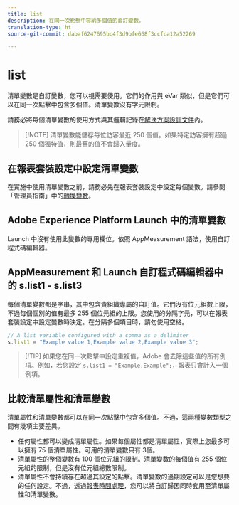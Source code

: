 ```yaml
---
title: list
description: 在同一次點擊中容納多個值的自訂變數。
translation-type: ht
source-git-commit: dabaf6247695bc4f3d9bfe668f3ccfca12a52269

---
```



# list

清單變數是自訂變數，您可以視需要使用。它們的作用與 eVar 類似，但是它們可以在同一次點擊中包含多個值。清單變數沒有字元限制。

請務必將每個清單變數的使用方式與其邏輯記錄在[解決方案設計文件](../../prepare/solution-design.md)內。

>[!NOTE] 清單變數能儲存每位訪客最近 250 個值。如果特定訪客擁有超過 250 個獨特值，則最舊的值不會歸入量度。

## 在報表套裝設定中設定清單變數

在實施中使用清單變數之前，請務必先在報表套裝設定中設定每個變數。請參閱「管理員指南」中的[轉換變數](/help/admin/admin/conversion-var-admin/list-var-admin.md)。

## Adobe Experience Platform Launch 中的清單變數

Launch 中沒有使用此變數的專用欄位。依照 AppMeasurement 語法，使用自訂程式碼編輯器。

## AppMeasurement 和 Launch 自訂程式碼編輯器中的 s.list1 - s.list3

每個清單變數都是字串，其中包含貴組織專屬的自訂值。它們沒有位元組數上限，不過每個個別的值有最多 255 個位元組的上限。您使用的分隔字元，可以在報表套裝設定中設定變數時決定。在分隔多個項目時，請勿使用空格。

```js
// A list variable configured with a comma as a delimiter
s.list1 = "Example value 1,Example value 2,Example value 3";
```

>[!TIP] 如果您在同一次點擊中設定重複值，Adobe 會去除這些值的所有例項。例如，若您設定 `s.list1 = "Example,Example";`，報表只會計入一個例項。

## 比較清單屬性和清單變數

清單屬性和清單變數都可以在同一次點擊中包含多個值。不過，這兩種變數類型之間有幾項主要差異。

* 任何屬性都可以變成清單屬性。如果每個屬性都是清單屬性，實際上您最多可以擁有 75 個清單屬性。可用的清單變數只有 3個。
* 清單屬性的整個變數有 100 個位元組的限制。清單變數的每個值有 255 個位元組的限制，但是沒有位元組總數限制。
* 清單屬性不會持續存在超過其設定的點擊。清單變數的過期設定可以是您想要的任何設定。不過，透過[報表時間處理](/help/components/vrs/vrs-report-time-processing.md)，您可以將自訂歸因同時套用至清單屬性和清單變數。
